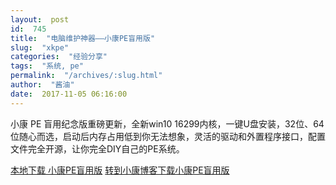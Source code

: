 ```yaml
---
layout:  post
id:  745
title:  "电脑维护神器——小康PE盲用版"
slug:  "xkpe"
categories:  "经验分享"
tags:  "系统, pe"
permalink:  "/archives/:slug.html"
author:  "酱油"
date:  2017-11-05 06:16:00
---
```




小康 PE 盲用纪念版重磅更新，全新win10 16299内核，一键U盘安装，32位、64位随心而选，启动后内存占用低到你无法想象，灵活的驱动和外置程序接口，配置文件完全开源，让你完全DIY自己的PE系统。

<a accesskey="x" href="http://www.nvdacn.com/189.php/MRzYJjeiiEfm.7z">本地下载 小康PE盲用版</a>
<a href="http://www.xkgzs.net/archives/86">转到小康博客下载小康PE盲用版</a>